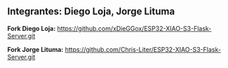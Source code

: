 ## Integrantes: Diego Loja, Jorge Lituma

**Fork Diego Loja:** https://github.com/xDieGGox/ESP32-XIAO-S3-Flask-Server.git

**Fork Jorge Lituma:** https://github.com/Chris-Liter/ESP32-XIAO-S3-Flask-Server.git

